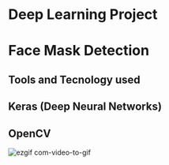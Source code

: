 # Deep Learning Project
# Face Mask Detection

## Tools and Tecnology used
## Keras (Deep Neural Networks)
## OpenCV

![ezgif com-video-to-gif](https://user-images.githubusercontent.com/40208647/94337827-0f85cf80-000b-11eb-9f26-8a21a517c2ac.gif)


